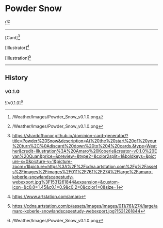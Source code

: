 # Powder Snow

![^v0.1.0][^v0.1.0]

---

[Card][^Card]

[Illustrator][^Illustrator]

[Illustration][^Illustration]

---

## History

### v0.1.0

![v0.1.0][^v0.1.0]

[^v0.1.0]: /Weather/Images/Powder_Snow_v0.1.0.png
[^Card]: https://shardofhonor.github.io/dominion-card-generator/?title=Powder%20Snow&description=At%20the%20start%20of%20your%20turn%2C%0Adiscard%20down%20to%204%20cards.&type=Weather&credit=Illustration%3A%20Amaro%20Koberle&creator=v0.1.0%20Evan%20Quan&price=&preview=&type2=&color2split=1&boldkeys=&picture-x=0&picture-y=1&picture-zoom=1&picture=https%3A%2F%2Fcdna.artstation.com%2Fp%2Fassets%2Fimages%2Fimages%2F011%2F761%2F274%2Flarge%2Famaro-koberle-snowlandscapestudy-webexport.jpg%3F1531261844&expansion=&custom-icon=&c0.0=1.45&c0.1=0.9&c0.2=0&color1=0&size=1
[^Illustrator]: https://www.artstation.com/amaro
[^Illustration]: https://cdna.artstation.com/p/assets/images/images/011/761/274/large/amaro-koberle-snowlandscapestudy-webexport.jpg?1531261844
